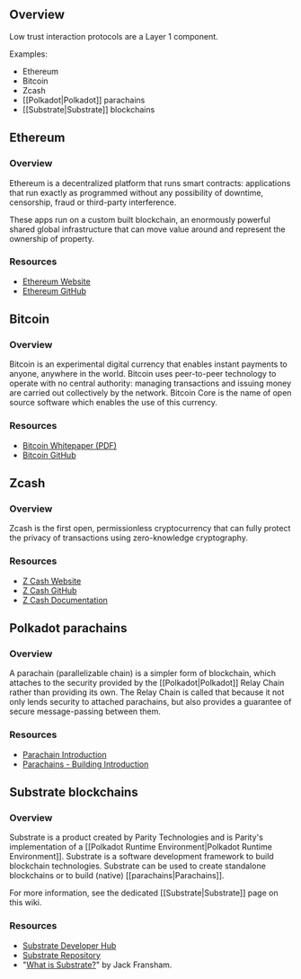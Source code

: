 ## Overview
Low trust interaction protocols are a Layer 1 component.

Examples:
* Ethereum
* Bitcoin
* Zcash
* [[Polkadot|Polkadot]] parachains
* [[Substrate|Substrate]] blockchains


## Ethereum
### Overview
Ethereum is a decentralized platform that runs smart contracts: applications that run exactly as programmed without any possibility of downtime, censorship, fraud or third-party interference.

These apps run on a custom built blockchain, an enormously powerful shared global infrastructure that can move value around and represent the ownership of property.

### Resources
* [Ethereum Website](https://ethereum.org/)
* [Ethereum GitHub](https://github.com/ethereum/)

## Bitcoin
### Overview
Bitcoin is an experimental digital currency that enables instant payments to anyone, anywhere in the world. Bitcoin uses peer-to-peer technology to operate with no central authority: managing transactions and issuing money are carried out collectively by the network. Bitcoin Core is the name of open source software which enables the use of this currency.

### Resources
* [Bitcoin Whitepaper (PDF)](https://bitcoincore.org/bitcoin.pdf)
* [Bitcoin GitHub](https://github.com/bitcoin/bitcoin)

## Zcash
### Overview
Zcash is the first open, permissionless cryptocurrency that can fully protect the privacy of transactions using zero-knowledge cryptography.

### Resources
* [Z Cash Website](https://z.cash/)
* [Z Cash GitHub](https://github.com/zcash/zcash)
* [Z Cash Documentation](https://zcash.readthedocs.io/en/latest/rtd_pages/rtd_docs/user_guide.html)

## Polkadot parachains
### Overview
A parachain (parallelizable chain) is a simpler form of blockchain, which attaches to the security provided by the [[Polkadot|Polkadot]] Relay Chain rather than providing its own. The Relay Chain is called that because it not only lends security to attached parachains, but also provides a guarantee of secure message-passing between them.

### Resources
* [Parachain Introduction](https://medium.com/polkadot-network/polkadot-the-parachain-3808040a769a)
* [Parachains - Building Introduction](https://medium.com/polkadot-network/preparing-to-build-on-polkadot-349ff5002885)

## Substrate blockchains
### Overview
Substrate is a product created by Parity Technologies and is Parity's implementation of a [[Polkadot Runtime Environment|Polkadot Runtime Environment]]. Substrate is a software development framework to build blockchain technologies. Substrate can be used to create standalone blockchains or to build (native) [[parachains|Parachains]].

For more information, see the dedicated [[Substrate|Substrate]] page on this wiki.

### Resources
* [Substrate Developer Hub](https://substrate.readme.io/)
* [Substrate Repository](https://github.com/paritytech/substrate)
* "[What is Substrate?](https://medium.com/paritytech/what-is-substrate-29af4231d7e0)" by Jack Fransham.
